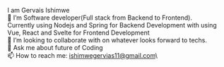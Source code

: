 I am Gervais Ishimwe \
🔭 I’m Software developer(Full stack from Backend to Frontend).\
Currently using Nodejs and Spring for Backend Development with using Vue, React and Svelte for Frontend Development\
👯 I’m looking to collaborate with on whatever looks forward to techs.\
💬 Ask me about future of Coding\
📫 How to reach me: ishimwegervias11@gmail.com\
